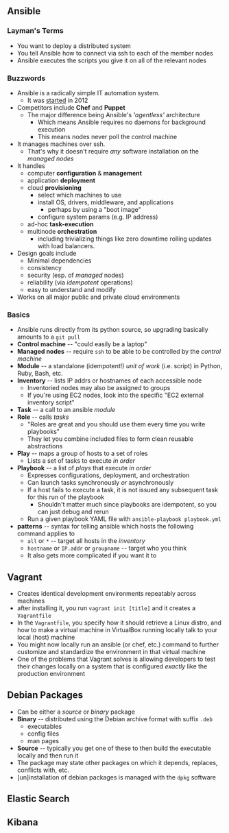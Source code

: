 ## Ansible

### Layman's Terms
* You want to deploy a distributed system
* You tell Ansible how to connect via ssh to each of the member nodes
* Ansible executes the scripts you give it on all of the relevant nodes

### Buzzwords
* Ansible is a radically simple IT automation system.
    * It was [started][ans-fst] in 2012
* Competitors include __Chef__ and __Puppet__
    * The major difference being Ansible's _'agentless'_ architecture
        * Which means Ansible requires no daemons for background execution
        * This means nodes never poll the control machine
* It manages machines over ssh.
    * That's why it doesn't require _any_ software installation on the _managed
      nodes_
* It handles
    * computer __configuration__ & __management__
    * application __deployment__
    * cloud __provisioning__
        * select which machines to use
        * install OS, drivers, middleware, and applications
            * perhaps by using a "boot image"
        * configure system params (e.g. IP address)
    * ad-hoc __task-execution__
    * multinode __orchestration__
        * including trivializing things like zero downtime rolling updates with
          load balancers.
* Design goals include
    * Minimal dependencies
    * consistency
    * security (esp. of _managed_ nodes)
    * reliability (via _idempotent_ operations)
    * easy to understand and modify
* Works on all major public and private cloud environments

### Basics
* Ansible runs directly from its python source, so upgrading basically amounts
  to a `git pull`
* __Control machine__ -- "could easily be a laptop"
* __Managed nodes__ -- require `ssh` to be able to be controlled by the
  _control machine_
* __Module__ -- a standalone (idempotent!) _unit of work_ (i.e. script) in
  Python, Ruby, Bash, etc.
* __Inventory__ -- lists IP addrs or hostnames of each accessible node
    * Inventoried nodes may also be assigned to groups
    * If you're using EC2 nodes, look into the specific "EC2 external inventory
      script"
* __Task__ -- a call to an ansible _module_
* __Role__ -- calls _tasks_
    * "Roles are great and you should use them every time you write playbooks"
    * They let you combine included files to form clean reusable abstractions
* __Play__ -- maps a group of hosts to a set of roles
    * Lists a set of tasks to execute _in order_
* __Playbook__ -- a list of _plays_ that execute _in order_
    * Expresses configurations, deployment, and orchestration
    * Can launch tasks synchronously _or_ asynchronously
    * If a host fails to execute a task, it is not issued any subsequent task
      for this run of the playbook
        * Shouldn't matter much since playbooks are idempotent, so you can just
          debug and rerun
    * Run a given playbook YAML file with `ansible-playbook playbook.yml`
* __patterns__ -- syntax for telling ansible which hosts the following command
  applies to
    * `all` or `*` -- target all hosts in the _inventory_
    * `hostname` or `IP.addr` or `groupname` -- target who you think
    * It also gets more complicated if you want it to

[ans-fst]: https://github.com/ansible/ansible/commits/devel?page=498

## Vagrant
* Creates identical development environments repeatably across machines
* after installing it, you run `vagrant init [title]` and it creates a
  `Vagrantfile`
* In the `Vagrantfile`, you specify how it should retrieve a Linux distro, and
  how to make a virtual machine in VirtualBox running locally talk to your
  local (host) machine
* You might now locally run an ansible (or chef, etc.) command to further
  customize and standardize the environment in that virtual machine
* One of the problems that Vagrant solves is allowing developers to test their
  changes locally on a system that is configured _exactly_ like the production
  environment

## Debian Packages
* Can be either a _source_ or _binary_ package
* __Binary__ -- distributed using the Debian archive format with suffix `.deb`
    - executables
    - config files
    - man pages
* __Source__ -- typically you get one of these to then build the executable
  locally and then run it
* The package may state other packages on which it depends, replaces, conflicts
  with, etc.
* [un]installation of debian packages is managed with the `dpkg` software

## Elastic Search
## Kibana
